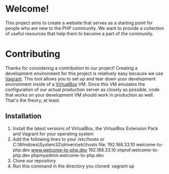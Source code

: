 Welcome!
========

This project aims to create a website that serves as a starting point for people
who are new to the PHP community. We want to provide a collection of useful
resources that help them to become a part of the community.

Contributing
============
Thanks for considering a contribution to our project! Creating a development
environment for this project is relatively easy because we use
[Vagrant](http://www.vagrantup.com). This tool allows you to set up and tear
down your development environment inside of a
[VirtualBox](http://virtualbox.org) VM. Since this VM emulates the configuration
of our actual production server as closely as possible, code that works on your
development VM should work in production as well. That's the theory, at least.

Installation
------------
1.  Install the latest versions of VirtualBox, the VirtualBox Extension Pack
    and Vagrant for your operating system
2.  Add the following lines to your /etc/hosts or
    C:\Windows\System32\drivers\etc\hosts file:
        192.168.33.10 welcome-to-php.dev www.welcome-to-php.dev
        192.168.33.10 xhprof.welcome-to-php.dev phpmyadmin.welcome-to-php.dev
3.  Clone our repository
4.  Run this command in the directory you cloned:
        vagrant up
